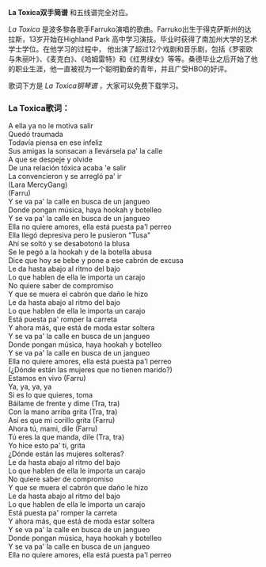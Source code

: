 

**La Toxica双手简谱** 和五线谱完全对应。

_La Toxica_ 是波多黎各歌手Farruko演唱的歌曲。Farruko出生于得克萨斯州的达拉斯，13岁开始在Highland Park
高中学习演技。毕业时获得了南加州大学的艺术学士学位。在他学习的过程中，
他出演了超过12个戏剧和音乐剧，包括《罗密欧与朱丽叶》、《麦克白》、《哈姆雷特》和《红男绿女》等等。桑德毕业之后开始了他的职业生涯，他一直被视为一个聪明勤奋的青年，并且广受HBO的好评。

歌词下方是 _La Toxica钢琴谱_ ，大家可以免费下载学习。

### La Toxica歌词：

A ella ya no le motiva salir  
Quedó traumada  
Todavía piensa en ese infeliz  
Sus amigas la sonsacan a llevársela pa' la calle  
A que se despeje y olvide  
De una relación tóxica acaba 'e salir  
La convencieron y se arregló pa' ir  
(Lara MercyGang)  
(Farru)  
Y se va pa' la calle en busca de un jangueo  
Donde pongan música, haya hookah y botelleo  
Y se va pa' la calle en busca de un jangueo  
Ella no quiere amores, ella está puesta pa'l perreo  
Ella llegó depresiva pero le pusieron "Tusa"  
Ahí se soltó y se desabotonó la blusa  
Se le pegó a la hookah y de la botella abusa  
Dice que hoy se bebe y pone a ese cabrón de excusa  
Le da hasta abajo al ritmo del bajo  
Lo que hablen de ella le importa un carajo  
No quiere saber de compromiso  
Y que se muera el cabrón que daño le hizo  
Le da hasta abajo al ritmo del bajo  
Lo que hablen de ella le importa un carajo  
Está puesta pa' romper la carreta  
Y ahora más, que está de moda estar soltera  
Y se va pa' la calle en busca de un jangueo  
Donde pongan música, haya hookah y botelleo  
Y se va pa' la calle en busca de un jangueo  
Ella no quiere amores, ella está puesta pa'l perreo  
(¿Dónde están las mujeres que no tienen marido?)  
Estamos en vivo (Farru)  
Ya, ya, ya, ya  
Si es lo que quieres, toma  
Báilame de frente y dime (Tra, tra)  
Con la mano arriba grita (Tra, tra)  
Así es que mi corillo grita (Farru)  
Ahora tú, mami, dile (Farru)  
Tú eres la que manda, dile (Tra, tra)  
Yo hice esto pa' ti, grita  
¿Dónde están las mujeres solteras?  
Le da hasta abajo al ritmo del bajo  
Lo que hablen de ella le importa un carajo  
No quiere saber de compromiso  
Y que se muera el cabrón que daño le hizo  
Le da hasta abajo al ritmo del bajo  
Lo que hablen de ella le importa un carajo  
Está puesta pa' romper la carreta  
Y ahora más, que está de moda estar soltera  
Y se va pa' la calle en busca de un jangueo  
Donde pongan música, haya hookah y botelleo  
Y se va pa' la calle en busca de un jangueo  
Ella no quiere amores, ella está puesta pa'l perreo


